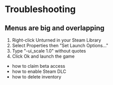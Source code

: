 # Troubleshooting

## Menus are big and overlapping

1. Right-click Unturned in your Steam Library
2. Select Properties then "Set Launch Options..."
3. Type "-ui_scale 1.0" without quotes
4. Click Ok and launch the game


- how to claim beta access
- how to enable Steam DLC
- how to delete inventory
